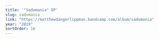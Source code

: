 ```yaml
---
title: '"Sadomania" EP'
slug: sadomania
link: "https://matthewdangerlippman.bandcamp.com/album/sadomania"
year: "2019"
sortOrder: 10
---
```

